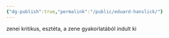 ```yaml
---
{"dg-publish":true,"permalink":"/public/eduard-hanslick/"}
---
```


zenei kritikus, esztéta, a zene gyakorlatából indult ki